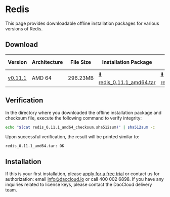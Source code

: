 # Redis

This page provides downloadable offline installation packages for various versions of Redis.

## Download

| Version                                                       | Architecture | File Size | Installation Package                                                                                                               | Checksum File | Date Updated |
|---------------------------------------------------------------| ------------ |---------- |-----------------------------------------------------------------------------------------------------------------------------------| ------------- |--------------|
| [v0.11.1](../../../middleware/redis/release-notes.md)         | AMD 64       | 296.23MB  | [:arrow_down: redis_0.11.1_amd64.tar](https://qiniu-download-public.daocloud.io/DaoCloud_Enterprise/redis_0.11.1_amd64.tar) | [:arrow_down: redis_0.11.1_amd64_checksum.sha512sum](https://qiniu-download-public.daocloud.io/DaoCloud_Enterprise/redis_0.11.1_amd64_checksum.sha512sum) | 2023-10-10 |

## Verification

In the directory where you downloaded the offline installation package and checksum file, execute the following command to verify integrity:

```sh
echo "$(cat redis_0.11.1_amd64_checksum.sha512sum)" | sha512sum -c
```

Upon successful verification, the result will be printed similar to:

```none
redis_0.11.1_amd64.tar: OK
```

## Installation

If this is your first installation, please [apply for a free trial](../../../dce/license0.md) or contact us for authorization: email info@daocloud.io or call 400 002 6898.
If you have any inquiries related to license keys, please contact the DaoCloud delivery team.
